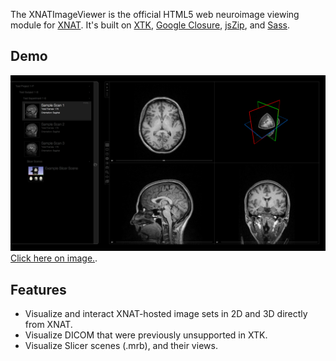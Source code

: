 The XNATImageViewer is the official HTML5 web neuroimage viewing module for [XNAT](http://www.xnat.org/).  It's built on [XTK](https://github.com/xtk/X#readme), [Google Closure](https://developers.google.com/closure/), [jsZip](http://stuk.github.io/jszip/), and [Sass](http://sass-lang.com/).

Demo
--------------
[![Demo](https://raw.githubusercontent.com/MokaCreativeLLC/XNATImageViewer/master/src/main/images/viewer/xiv/ui/Demo/Demo-orig.jpg)](http://mokacreativellc.github.io/XNATImageViewer/Demo.html)
[Click here on image.](http://mokacreativellc.github.io/XNATImageViewer/Demo.html).


Features
----
* Visualize and interact XNAT-hosted image sets in 2D and 3D directly from XNAT.
* Visualize DICOM that were previously unsupported in XTK.
* Visualize Slicer scenes (.mrb), and their views.





  
    